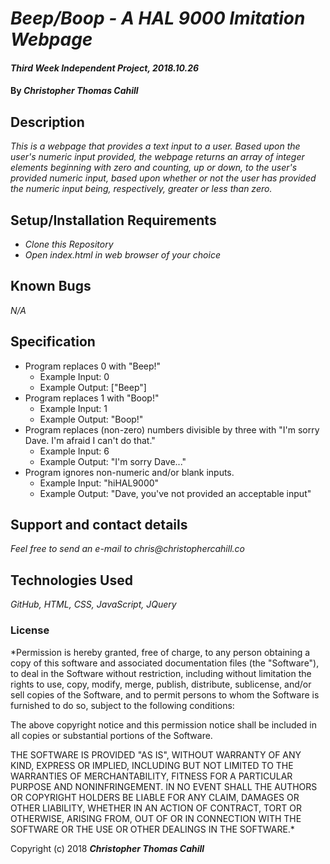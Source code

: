 # _Beep/Boop - A HAL 9000 Imitation Webpage_

#### _Third Week Independent Project, 2018.10.26_

#### By _**Christopher Thomas Cahill**_

## Description

_This is a webpage that provides a text input to a user. Based upon the user's numeric input provided, the webpage returns an array of integer elements beginning with zero and counting, up or down, to the user's provided numeric input, based upon whether or not the user has provided the numeric input being, respectively, greater or less than zero._

## Setup/Installation Requirements

* _Clone this Repository_
* _Open index.html in web browser of your choice_

## Known Bugs

_N/A_

## Specification

* Program replaces 0 with "Beep!"
  * Example Input: 0
  * Example Output: ["Beep"]
* Program replaces 1 with "Boop!"
  * Example Input: 1
  * Example Output: "Boop!"
* Program replaces (non-zero) numbers divisible by three with "I'm sorry Dave. I'm afraid I can't do that."
  * Example Input: 6
  * Example Output: "I'm sorry Dave..."
* Program ignores non-numeric and/or blank inputs.
  * Example Input: "hiHAL9000"
  * Example Output: "Dave, you've not provided an acceptable input"

## Support and contact details

_Feel free to send an e-mail to chris@christophercahill.co_

## Technologies Used

_GitHub, HTML, CSS, JavaScript, JQuery_

### License

*Permission is hereby granted, free of charge, to any person obtaining a copy of this software and associated documentation files (the "Software"), to deal in the Software without restriction, including without limitation the rights to use, copy, modify, merge, publish, distribute, sublicense, and/or sell copies of the Software, and to permit persons to whom the Software is furnished to do so, subject to the following conditions:

The above copyright notice and this permission notice shall be included in all copies or substantial portions of the Software.

THE SOFTWARE IS PROVIDED "AS IS", WITHOUT WARRANTY OF ANY KIND, EXPRESS OR IMPLIED, INCLUDING BUT NOT LIMITED TO THE WARRANTIES OF MERCHANTABILITY, FITNESS FOR A PARTICULAR PURPOSE AND NONINFRINGEMENT. IN NO EVENT SHALL THE AUTHORS OR COPYRIGHT HOLDERS BE LIABLE FOR ANY CLAIM, DAMAGES OR OTHER LIABILITY, WHETHER IN AN ACTION OF CONTRACT, TORT OR OTHERWISE, ARISING FROM, OUT OF OR IN CONNECTION WITH THE SOFTWARE OR THE USE OR OTHER DEALINGS IN THE SOFTWARE.*

Copyright (c) 2018 **_Christopher Thomas Cahill_**
